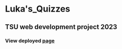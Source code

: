 # Luka's_Quizzes

## TSU web development project 2023

### View deployed [page](https://lucasbilbao.github.io/Lukas_Quizzes/)

